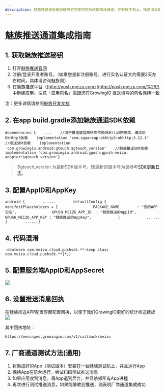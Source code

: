 ```yaml
---
description: 魅族推送通道是由魅族官方提供的系统级推送通道。在魅族手机上，推送消息能够通过魅族的系统通道抵达终端，并且无需打开应用就能够收到推送。
---
```


# 魅族推送通道集成指南

## 1. 获取魅族推送秘钥 <a id="1-huo-qu-mei-zu-tui-song-mi-yue"></a>

1. 打开[魅族推送官网](https://open.flyme.cn/open-web/views/push.html)​
2. 注册/登录开发者账号。（如果您是新注册账号，进行实名认证大约需要2天左右时间，具体请咨询魅族侧）
3. 在魅族推送平台（[http://push.meizu.com）](http://push.meizu.com/%29/) 中新建应用。注意「应用包名」需跟您在GrowingIO 推送填写的包名保持一致

注：更多详情请参照[魅族开发文档](http://open.res.flyme.cn/fileserver/upload/file/201709/a271468fe23b47408fc2ec1e282f851f.pdf)​

## 2. 在app build.gradle添加魅族通道SDK依赖 <a id="2-zai-app-buildgradle-tian-jia-mei-zu-tong-dao-sdk-yi-lai"></a>

```text
dependencies {    ...    //由于推送底层网络库依赖OkHttp3网络库，请添加OkHttp3依赖    implementation 'com.squareup.okhttp3:okhttp:3.12.1'    //推送SDK依赖    implementation 'com.growingio.android:gtouch:$gtouch_version'    //魅族推送SDK依赖    implementation 'com.growingio.android.gpush:gpush-meizu-adapter:$gtouch_version'}
```

> $gtouch\_version 为最新SDK版本号，现最新的版本号为请参考[SDK更新日志](https://docs.growingio.com/mp/developers/integrations/changelog)。

## 3. 配置AppID和AppKey <a id="3-pei-zhi-appid-he-appkey"></a>

```text
android {        ......        defaultConfig {            manifestPlaceholders = [                PACKAGE_NAME        : "您的APP包名",​                GPUSH_MEIZU_APP_ID  : "魅族推送的AppId",                GPUSH_MEIZU_APP_KEY : "魅族推送的AppKey",            ]            ......        }        ......}
```

## 4. 代码混淆 <a id="4-dai-ma-hun-xiao"></a>

```text
-dontwarn com.meizu.cloud.pushsdk.**​-keep class com.meizu.cloud.pushsdk.**{*;}
```

## 5. 配置服务端AppID和AppSecret <a id="5-pei-zhi-fu-wu-duan-appid-he-appsecret"></a>

![](https://gblobscdn.gitbook.com/assets%2F-Lpwgem-x8KzhBglybzw%2F-LwW7qFJdkpsyPiAUXoG%2F-LwWLG80EBxNYCGOz7JB%2Fimage.png?alt=media&token=e8f2cc58-ba94-4189-8559-9b3602d9db11)

## 6. 设置推送消息回执 <a id="6-she-zhi-tui-song-xiao-xi-hui-zhi"></a>

在魅族推送APP配置界面配置回执，以便于我们GrowingIO更好的统计推送数据![](https://gblobscdn.gitbook.com/assets%2F-Lpwgem-x8KzhBglybzw%2F-LqiImfa22AAr2Os4K3V%2F-Lqi_QykIOBNa0ensh3-%2F7.png?alt=media&token=776acb94-4e8e-4c5b-986d-5eafe762e30b)

其中回执地址：

```text
https://messages.growingio.com/v1/callback/meizu
```

## 7. 厂商通道测试方法\(通用\) <a id="7-chang-shang-tong-dao-ce-shi-fang-fa-tong-yong"></a>

1. 将集成好的App（测试版本）安装在一台魅族测试机上，并且运行App
2. 保持App在前台运行，尝试扫码测试推送消息
3. 如果应用收到消息，将App退到后台，并且杀掉所有App进程
4. 再次进行测试推送消息，如果能够收到推送，则表明厂商通道集成成功

